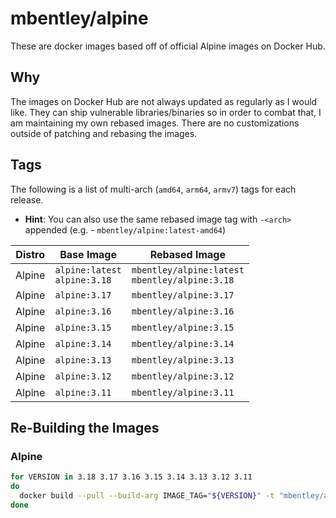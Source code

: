 # mbentley/alpine

These are docker images based off of official Alpine images on Docker Hub.

## Why

The images on Docker Hub are not always updated as regularly as I would like.  They can ship vulnerable libraries/binaries so in order to combat that, I am maintaining my own rebased images.  There are no customizations outside of patching and rebasing the images.

## Tags

The following is a list of multi-arch (`amd64`, `arm64`, `armv7`) tags for each release.

* __Hint__: You can also use the same rebased image tag with `-<arch>` appended (e.g. - `mbentley/alpine:latest-amd64`)

| Distro | Base Image | Rebased Image |
| ------ | ---------- | ------------- |
| Alpine | `alpine:latest`<br>`alpine:3.18` | `mbentley/alpine:latest`<br>`mbentley/alpine:3.18` |
| Alpine | `alpine:3.17` | `mbentley/alpine:3.17` |
| Alpine | `alpine:3.16` | `mbentley/alpine:3.16` |
| Alpine | `alpine:3.15` | `mbentley/alpine:3.15` |
| Alpine | `alpine:3.14` | `mbentley/alpine:3.14` |
| Alpine | `alpine:3.13` | `mbentley/alpine:3.13` |
| Alpine | `alpine:3.12` | `mbentley/alpine:3.12` |
| Alpine | `alpine:3.11` | `mbentley/alpine:3.11` |

## Re-Building the Images

### Alpine

``` bash
for VERSION in 3.18 3.17 3.16 3.15 3.14 3.13 3.12 3.11
do
  docker build --pull --build-arg IMAGE_TAG="${VERSION}" -t "mbentley/alpine:${VERSION}" -f Dockerfile.alpine .
done
```
